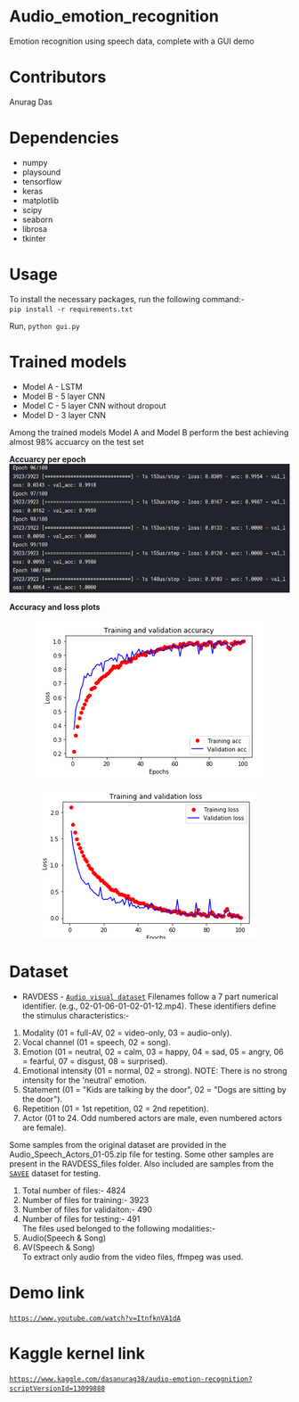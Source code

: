 # Audio_emotion_recognition
Emotion recognition using speech data, complete with a GUI demo

# Contributors
Anurag Das

Dependencies
============
- numpy
- playsound
- tensorflow
- keras
- matplotlib
- scipy
- seaborn
- librosa
- tkinter

Usage
============
To install the necessary packages, run the following command:-<br/>
`pip install -r requirements.txt`

Run,
`python gui.py`

Trained models
==============
- Model A - LSTM
- Model B - 5 layer CNN
- Model C - 5 layer CNN without dropout
- Model D - 3 layer CNN

Among the trained models Model A and Model B perform the best achieving almost 98% accuarcy on the test set

**Accuarcy per epoch**
![Link to acc](https://github.com/dasanurag/Audio_emotion_recognition/blob/master/media/acc_epoch.png)

**Accuracy and loss plots**

<!-- ![Acc](https://github.com/dasanurag/Audio_emotion_recognition/blob/master/media/modelB1_accuracy.png) ![Loss](https://github.com/dasanurag/Audio_emotion_recognition/blob/master/media/modelB1_loss.png)
-->
<p align="center">
  <img src="https://github.com/dasanurag/Audio_emotion_recognition/blob/master/media/modelB1_accuracy.png">
</p>
<p align="center">
  <img src="https://github.com/dasanurag/Audio_emotion_recognition/blob/master/media/modelB1_loss.png">
</p>

Dataset
=======
- RAVDESS - [`Audio visual dataset`](https://zenodo.org/record/1188976#.XLlgGENOnq8)
Filenames follow a 7 part numerical identifier. (e.g., 02-01-06-01-02-01-12.mp4). These identifiers define the stimulus characteristics:-
1. Modality (01 = full-AV, 02 = video-only, 03 = audio-only).
2. Vocal channel (01 = speech, 02 = song).
3. Emotion (01 = neutral, 02 = calm, 03 = happy, 04 = sad, 05 = angry, 06 = fearful, 07 = disgust, 08 = surprised).
4. Emotional intensity (01 = normal, 02 = strong). NOTE: There is no strong intensity for the 'neutral' emotion.
5. Statement (01 = "Kids are talking by the door", 02 = "Dogs are sitting by the door").
6. Repetition (01 = 1st repetition, 02 = 2nd repetition).
7. Actor (01 to 24. Odd numbered actors are male, even numbered actors are female).

Some samples from the original dataset are provided in the Audio_Speech_Actors_01-05.zip file for testing. Some other samples are present in the RAVDESS_files folder. Also included are samples from the [`SAVEE`](http://kahlan.eps.surrey.ac.uk/savee/Introduction.html) dataset for testing. 

1. Total number of files:- 4824
2. Number of files for training:- 3923
3. Number of files for validaiton:- 490
4. Number of files for testing:- 491<br/>
The files used belonged to the following modalities:-
1. Audio(Speech & Song)
2. AV(Speech & Song)<br/>
To extract only audio from the video files, ffmpeg was used.

Demo link
===========
[`https://www.youtube.com/watch?v=ItnfknVA1dA`](https://www.youtube.com/watch?v=ItnfknVA1dA)

Kaggle kernel link
==================
[`https://www.kaggle.com/dasanurag38/audio-emotion-recognition?scriptVersionId=13099888`](https://www.kaggle.com/dasanurag38/audio-emotion-recognition?scriptVersionId=13099888)
